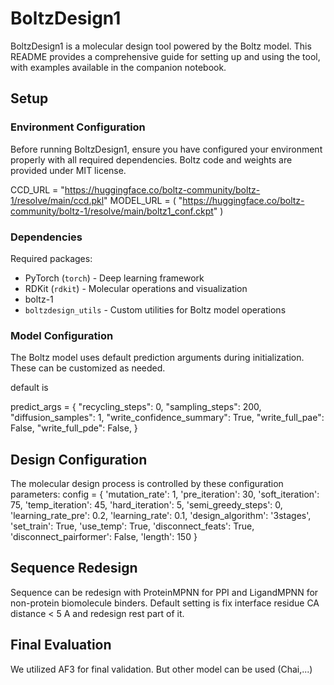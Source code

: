 # BoltzDesign1

BoltzDesign1 is a molecular design tool powered by the Boltz model. This README provides a comprehensive guide for setting up and using the tool, with examples available in the companion notebook.

## Setup

### Environment Configuration
Before running BoltzDesign1, ensure you have configured your environment properly with all required dependencies.
Boltz code and weights are provided under MIT license.

CCD_URL = "https://huggingface.co/boltz-community/boltz-1/resolve/main/ccd.pkl"
MODEL_URL = (
    "https://huggingface.co/boltz-community/boltz-1/resolve/main/boltz1_conf.ckpt"
)



### Dependencies
Required packages:
- PyTorch (`torch`) - Deep learning framework
- RDKit (`rdkit`) - Molecular operations and visualization
- boltz-1
- `boltzdesign_utils` - Custom utilities for Boltz model operations

### Model Configuration
The Boltz model uses default prediction arguments during initialization. These can be customized as needed.

default is 

predict_args = {
"recycling_steps": 0,
"sampling_steps": 200,
"diffusion_samples": 1,
"write_confidence_summary": True,
"write_full_pae": False,
"write_full_pde": False,
}

## Design Configuration
The molecular design process is controlled by these configuration parameters:
config = {
'mutation_rate': 1,
'pre_iteration': 30,
'soft_iteration': 75,
'temp_iteration': 45,
'hard_iteration': 5,
'semi_greedy_steps': 0,
'learning_rate_pre': 0.2,
'learning_rate': 0.1,
'design_algorithm': '3stages',
'set_train': True,
'use_temp': True,
'disconnect_feats': True,
'disconnect_pairformer': False,
'length': 150
}

## Sequence Redesign
Sequence can be redesign with ProteinMPNN for PPI and LigandMPNN for non-protein biomolecule binders. 
Default setting is fix interface residue CA distance < 5 A and redesign rest part of it.


## Final Evaluation
We utilized AF3 for final validation. But other model can be used (Chai,...)